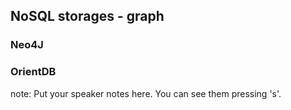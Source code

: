 ##  NoSQL storages - graph

### Neo4J
### OrientDB

note:
    Put your speaker notes here.
    You can see them pressing 's'.
